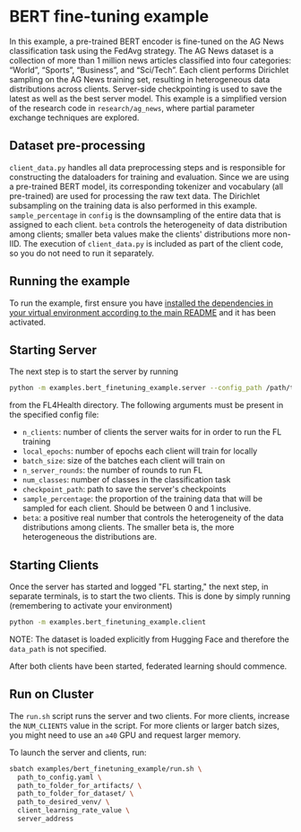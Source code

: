 # BERT fine-tuning example
In this example, a pre-trained BERT encoder is fine-tuned on the AG News classification task using the FedAvg strategy. The AG News dataset is a collection of more than 1 million news articles classified into four categories: “World”, “Sports”, “Business”, and “Sci/Tech”. Each client performs Dirichlet sampling on the AG News training set, resulting in heterogeneous data distributions across clients. Server-side checkpointing is used to save the latest as well as the best server model.
This example is a simplified version of the research code in `research/ag_news`, where partial parameter exchange techniques are explored.

## Dataset pre-processing
`client_data.py` handles all data preprocessing steps and is responsible for constructing the dataloaders for training and evaluation.
Since we are using a pre-trained BERT model, its corresponding tokenizer and vocabulary (all pre-trained) are used for processing
the raw text data. The Dirichlet subsampling on the training data is also performed in this example. `sample_percentage` in `config` is the downsampling of the entire data that is assigned to each client. `beta` controls the heterogeneity of data distribution among clients; smaller beta values make the clients' distributions more non-IID.
The execution of `client_data.py` is included
as part of the client code, so you do not need to run it separately.

## Running the example
To run the example, first ensure you have [installed the dependencies in your virtual environment according to the main README](/README.md#development-requirements) and it has been activated.

## Starting Server

The next step is to start the server by running
```bash
python -m examples.bert_finetuning_example.server --config_path /path/to/config.yaml
```
from the FL4Health directory. The following arguments must be present in the specified config file:
* `n_clients`: number of clients the server waits for in order to run the FL training
* `local_epochs`: number of epochs each client will train for locally
* `batch_size`: size of the batches each client will train on
* `n_server_rounds`: the number of rounds to run FL
* `num_classes`: number of classes in the classification task
* `checkpoint_path`: path to save the server's checkpoints
* `sample_percentage`: the proportion of the training data that will be sampled for each client. Should be between 0 and 1 inclusive.
* `beta`: a positive real number that controls the heterogeneity of the data distributions among clients. The smaller beta is, the more heterogeneous the distributions are.

## Starting Clients

Once the server has started and logged "FL starting," the next step, in separate terminals, is to start the two
clients. This is done by simply running (remembering to activate your environment)
```bash
python -m examples.bert_finetuning_example.client
```
NOTE: The dataset is loaded explicitly from Hugging Face and therefore the `data_path` is not specified.

After both clients have been started, federated learning should commence.

## Run on Cluster
The `run.sh` script runs the server and two clients. For more clients, increase the `NUM_CLIENTS` value in the script. For more clients or larger batch sizes, you might need to use an `a40` GPU and request larger memory.

To launch the server and clients, run:

```bash
sbatch examples/bert_finetuning_example/run.sh \
  path_to_config.yaml \
  path_to_folder_for_artifacts/ \
  path_to_folder_for_dataset/ \
  path_to_desired_venv/ \
  client_learning_rate_value \
  server_address
```

